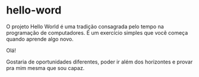 # hello-word
O projeto Hello World é uma tradição consagrada pelo tempo na programação de computadores. É um exercício simples que você começa quando aprende algo novo.

Olá!

Gostaria de oportunidades diferentes, poder ir além dos horizontes e provar pra mim mesma que sou capaz. 
